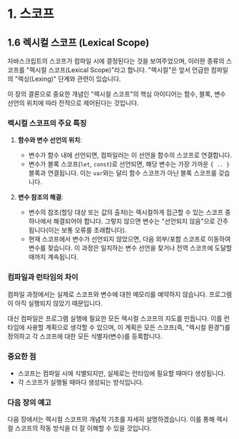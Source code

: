 # 1. 스코프

## 1.6 렉시컬 스코프 (Lexical Scope)

자바스크립트의 스코프가 컴파일 시에 결정된다는 것을 보여주었으며, 이러한 종류의 스코프를 "렉시컬 스코프(Lexical Scope)"라고 합니다. "렉시컬"은 앞서 언급한 컴파일의 "렉싱(Lexing)" 단계와 관련이 있습니다.

이 장의 결론으로 중요한 개념인 "렉시컬 스코프"의 핵심 아이디어는 함수, 블록, 변수 선언의 위치에 따라 전적으로 제어된다는 것입니다.

### **렉시컬 스코프의 주요 특징**

1. **함수와 변수 선언의 위치**:
    - 변수가 함수 내에 선언되면, 컴파일러는 이 선언을 함수의 스코프로 연결합니다.
    - 변수가 블록 스코프(`let`, `const`)로 선언되면, 해당 변수는 가장 가까운 `{ .. }` 블록과 연결됩니다. 이는 `var`와는 달리 함수 스코프가 아닌 블록 스코프를 갖습니다.

2. **변수 참조의 해결**:
    - 변수의 참조(할당 대상 또는 값의 출처)는 렉시컬하게 접근할 수 있는 스코프 중 하나에서 해결되어야 합니다. 그렇지 않으면 변수는 "선언되지 않음"으로 간주됩니다(이는 보통 오류를 초래합니다).
    - 현재 스코프에서 변수가 선언되지 않았으면, 다음 외부/포함 스코프로 이동하여 변수를 찾습니다. 이 과정은 일치하는 변수 선언을 찾거나 전역 스코프에 도달할 때까지 계속됩니다.

### **컴파일과 런타임의 차이**

컴파일 과정에서는 실제로 스코프와 변수에 대한 메모리를 예약하지 않습니다. 프로그램이 아직 실행되지 않았기 때문입니다.

대신 컴파일은 프로그램 실행에 필요한 모든 렉시컬 스코프의 지도를 만듭니다. 이를 런타임에 사용할 계획으로 생각할 수 있으며, 이 계획은 모든 스코프(즉, "렉시컬 환경")를 정의하고 각 스코프에 대한 모든 식별자(변수)를 등록합니다.

### **중요한 점**

- 스코프는 컴파일 시에 식별되지만, 실제로는 런타임에 필요할 때마다 생성됩니다.
- 각 스코프가 실행될 때마다 생성되는 방식입니다.

### **다음 장의 예고**

다음 장에서는 렉시컬 스코프의 개념적 기초를 자세히 설명하겠습니다. 이를 통해 렉시컬 스코프의 작동 방식을 더 잘 이해할 수 있을 것입니다.
